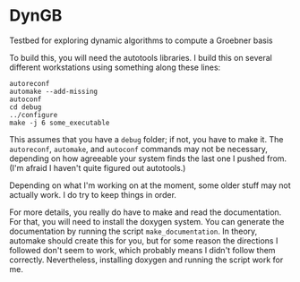 # DynGB
Testbed for exploring dynamic algorithms to compute a Groebner basis

To build this, you will need the autotools libraries.
I build this on several different workstations using something along these lines:

    autoreconf
    automake --add-missing
    autoconf
    cd debug
    ../configure
    make -j 6 some_executable

This assumes that you have a `debug` folder; if not, you have to make it.
The `autoreconf`, `automake`, and `autoconf` commands may not be necessary,
depending on how agreeable your system finds the last one I pushed from.
(I'm afraid I haven't quite figured out autotools.)

Depending on what I'm working on at the moment, some older stuff may not actually work.
I do try to keep things in order.

For more details, you really do have to make and read the documentation.
For that, you will need to install the doxygen system.
You can generate the documentation by running the script `make_documentation`.
In theory, automake should create this for you, but for some reason
the directions I followed don't seem to work, which probably means
I didn't follow them correctly.
Nevertheless, installing doxygen and running the script work for me.
